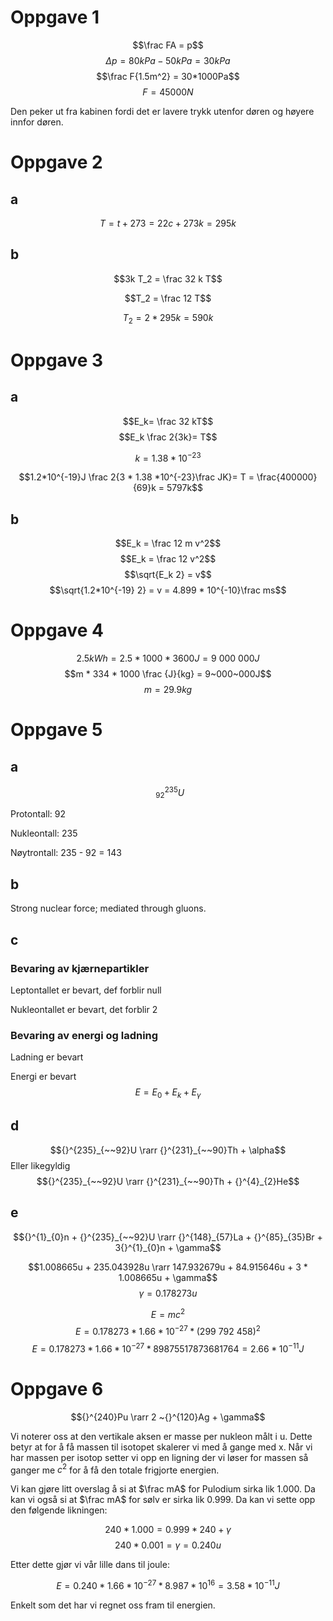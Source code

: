 # Oppgave 1

$$\frac FA = p$$
$$\Delta p = 80kPa - 50kPa = 30kPa$$
$$\frac F{1.5m^2} = 30*1000Pa$$
$$F = 45000N$$

Den peker ut fra kabinen fordi det er lavere trykk utenfor døren og høyere innfor døren.

# Oppgave 2

## a

$$T = t + 273 = 22c + 273k = 295k$$

## b

$$3k T_2 = \frac 32 k T$$

$$T_2 = \frac 12 T$$

$$T_2 = 2 * 295k = 590k$$

# Oppgave 3

## a

$$E_k= \frac 32 kT$$
$$E_k \frac 2{3k}= T$$

$$k = 1.38*10^{-23}$$

$$1.2*10^{-19}J \frac 2{3 * 1.38 *10^{-23}\frac JK}= T = \frac{400000}{69}k = 5797k$$

## b

$$E_k = \frac 12 m v^2$$
$$E_k = \frac 12 v^2$$
$$\sqrt{E_k 2} = v$$
$$\sqrt{1.2*10^{-19} 2} = v = 4.899 * 10^{-10}\frac ms$$

# Oppgave 4

$$2.5 kWh = 2.5*1000*3600 J = 9~000~000J$$
$$m * 334 * 1000 \frac {J}{kg} = 9~000~000J$$
$$m = 29.9kg$$

# Oppgave 5

## a

$${}^{235}_{~~92}U$$

Protontall: 92

Nukleontall: 235

Nøytrontall: 235 - 92 = 143

## b

Strong nuclear force; mediated through gluons.

## c

### Bevaring av kjærnepartikler

Leptontallet er bevart, def forblir null

Nukleontallet er bevart, det forblir 2

### Bevaring av energi og ladning

Ladning er bevart

Energi er bevart
$$E =  E_0 + E_k + E_\gamma$$

## d

$${}^{235}_{~~92}U \rarr {}^{231}_{~~90}Th + \alpha$$
Eller likegyldig
$${}^{235}_{~~92}U \rarr {}^{231}_{~~90}Th + {}^{4}_{2}He$$

## e

$${}^{1}_{0}n + {}^{235}_{~~92}U \rarr {}^{148}_{57}La + {}^{85}_{35}Br + 3{}^{1}_{0}n + \gamma$$

$$1.008665u + 235.043928u \rarr 147.932679u + 84.915646u + 3 * 1.008665u + \gamma$$
$$\gamma = 0.178273u$$

$$E = mc^2$$
$$E = 0.178273 * 1.66 * 10^{-27}* {(299~792~458)} ^2$$
$$E = 0.178273 * 1.66 * 10^{-27}* 89875517873681764 = 2.66*10^{-11}J $$

# Oppgave 6

$${}^{240}Pu \rarr 2 ~{}^{120}Ag + \gamma$$

<!-- 94 = Pu && 47 = Ag -->

Vi noterer oss at den vertikale aksen er masse per nukleon målt i u. Dette betyr at for å få massen til isotopet skalerer vi med å gange med x. Når vi har massen per isotop setter vi opp en ligning der vi løser for massen så ganger me $c^2$ for å få den totale frigjorte energien.

Vi kan gjøre litt overslag å si at $\frac mA$ for Pulodium sirka lik 1.000. Da kan vi også si at $\frac mA$ for sølv er sirka lik 0.999. Da kan vi sette opp den følgende likningen:

$$240 * 1.000 = 0.999 * 240 + \gamma$$
$$240 * 0.001 = \gamma = 0.240u$$

Etter dette gjør vi vår lille dans til joule:

$$E = 0.240 * 1.66 * 10^{-27} * 8.987 * 10^{16} = 3.58*10^{-11}J$$

Enkelt som det har vi regnet oss fram til energien.
